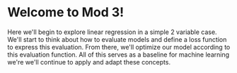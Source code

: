 Welcome to Mod 3!
=======


Here we'll begin to explore linear regression in a simple 2 variable case. 
We'll start to think about how to evaluate models and define a loss function to express this evaluation.
From there, we'll optimize our model according to this evaluation function.
All of this serves as a baseline for machine learning we're we'll continue to apply and adapt these concepts.
